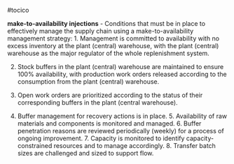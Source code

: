 #tocico

<b>make-to-availability injections</b> - Conditions that must be in place to effectively manage the supply chain using a make-to-availability management strategy: 1. Management is committed to availability with no excess inventory at the plant (central) warehouse, 
with the plant (central) warehouse as the major regulator of the whole replenishment system.

2.  Stock buffers in the plant (central) warehouse are maintained to ensure 100% availability, with 
production work orders released according to the consumption from the plant (central) warehouse.

3. Open work orders are prioritized according to the status of their corresponding buffers in the plant 
(central warehouse).

4. Buffer management for recovery actions is in place.  5. Availability of raw materials and components is monitored and managed. 6. Buffer penetration reasons are reviewed periodically (weekly) for a process of ongoing improvement. 7. Capacity is monitored to identify capacity-constrained resources and to manage accordingly. 8. Transfer batch sizes are challenged and sized to support flow.   


